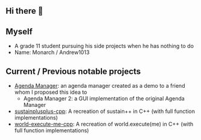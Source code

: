 ## Hi there 👋

## Myself
- A grade 11 student pursuing his side projects when he has nothing to do
- Name: Monarch / Andrew1013

## Current / Previous notable projects
- [Agenda Manager](https://github.com/Andrew1013-development/agenda-manager): an agenda manager created as a demo to a friend whom I proposed this idea to
  - Agenda Manager 2: a GUI implementation of the original Agenda Manager 
- [sustainplusplus-cpp](https://github.com/Andrew1013-development/sustainplusplus-cpp): A recreation of sustain++ in C++ (with full function implementations)
- [world-execute-me-cpp](https://github.com/Andrew1013-development/world-execute-me-cpp): A recreation of world.execute(me) in C++ (with full function implementations) 

<!--
**Andrew1013-development/Andrew1013-development** is a ✨ _special_ ✨ repository because its `README.md` (this file) appears on your GitHub profile.

Here are some ideas to get you started:

- 🔭 I’m currently working on ...
- 🌱 I’m currently learning ...
- 👯 I’m looking to collaborate on ...
- 🤔 I’m looking for help with ...
- 💬 Ask me about ...
- 📫 How to reach me: ...
- 😄 Pronouns: ...
- ⚡ Fun fact: ...
-->
